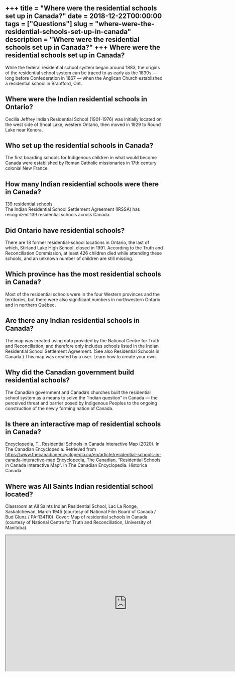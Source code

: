 +++
title = "Where were the residential schools set up in Canada?"
date = 2018-12-22T00:00:00
tags = ["Questions"]
slug = "where-were-the-residential-schools-set-up-in-canada"
description = "Where were the residential schools set up in Canada?"
+++
Where were the residential schools set up in Canada?
----------------------------------------------------

While the federal residential school system began around 1883, the origins of the residential school system can be traced to as early as the 1830s — long before Confederation in 1867 — when the Anglican Church established a residential school in Brantford, Ont.

Where were the Indian residential schools in Ontario?
-----------------------------------------------------

Cecilia Jeffrey Indian Residential School (1901-1976) was initially located on the west side of Shoal Lake, western Ontario, then moved in 1929 to Round Lake near Kenora.

Who set up the residential schools in Canada?
---------------------------------------------

The first boarding schools for Indigenous children in what would become Canada were established by Roman Catholic missionaries in 17th century colonial New France.

How many Indian residential schools were there in Canada?
---------------------------------------------------------

139 residential schools  
The Indian Residential School Settlement Agreement (IRSSA) has recognized 139 residential schools across Canada.

Did Ontario have residential schools?
-------------------------------------

There are 18 former residential-school locations in Ontario, the last of which, Stirland Lake High School, closed in 1991. According to the Truth and Reconciliation Commission, at least 426 children died while attending these schools, and an unknown number of children are still missing.

Which province has the most residential schools in Canada?
----------------------------------------------------------

Most of the residential schools were in the four Western provinces and the territories, but there were also significant numbers in northwestern Ontario and in northern Québec.

Are there any Indian residential schools in Canada?
---------------------------------------------------

The map was created using data provided by the National Centre for Truth and Reconciliation, and therefore only includes schools listed in the Indian Residential School Settlement Agreement. (See also Residential Schools in Canada.) This map was created by a user. Learn how to create your own.

Why did the Canadian government build residential schools?
----------------------------------------------------------

The Canadian government and Canada’s churches built the residential school system as a means to solve the “Indian question” in Canada — the perceived threat and barrier posed by Indigenous Peoples to the ongoing construction of the newly forming nation of Canada.

Is there an interactive map of residential schools in Canada?
-------------------------------------------------------------

Encyclopedia, T., Residential Schools in Canada Interactive Map (2020). In The Canadian Encyclopedia. Retrieved from https://www.thecanadianencyclopedia.ca/en/article/residential-schools-in-canada-interactive-map Encyclopedia, The Canadian, “Residential Schools in Canada Interactive Map”. In The Canadian Encyclopedia. Historica Canada.

Where was All Saints Indian residential school located?
-------------------------------------------------------

Classroom at All Saints Indian Residential School, Lac La Ronge, Saskatchewan, March 1945 (courtesy of National Film Board of Canada / Bud Glunz / PA-134110). Cover: Map of residential schools in Canada (courtesy of National Centre for Truth and Reconciliation, University of Manitoba).

<iframe allow="accelerometer; autoplay; clipboard-write; encrypted-media; gyroscope; picture-in-picture" allowfullscreen="" class="__youtube_prefs__  epyt-is-override  no-lazyload" data-no-lazy="1" data-origheight="433" data-origwidth="770" data-skipgform_ajax_framebjll="" height="433" id="_ytid_23527" loading="lazy" src="https://www.youtube.com/embed/VFgNI1lfe0A?enablejsapi=1&autoplay=0&cc_load_policy=0&cc_lang_pref=&iv_load_policy=1&loop=0&modestbranding=0&rel=1&fs=1&playsinline=0&autohide=2&theme=dark&color=red&controls=1&" title="YouTube player" width="770"></iframe>